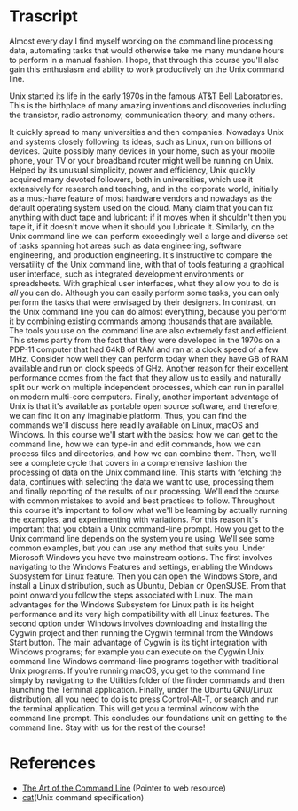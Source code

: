# Trascript

Almost every day I find myself working on the command line processing data, automating tasks that would otherwise take me many mundane hours to perform in a manual fashion.  I hope, that through this course you'll also gain this enthusiasm and ability to work productively on the Unix command line.

Unix started its life in the early 1970s in the famous AT&T Bell Laboratories.  This is the birthplace of many amazing inventions and discoveries including the transistor, radio astronomy, communication theory, and many others.

It quickly spread to many universities and then companies.
Nowadays Unix and systems closely following its ideas,
such as Linux, run on billions of devices.
Quite possibly many devices in your home, such as your mobile phone, your TV or your broadband router might well be running on Unix.  Helped by its unusual simplicity, power and efficiency, Unix quickly acquired many devoted followers, both in universities, which use it extensively for research and teaching,
and in the corporate world, initially as a must-have feature
of most hardware vendors
and nowadays as the default operating system used on the cloud.
Many claim that you can fix anything with duct tape and lubricant:
if it moves when it shouldn't then you tape it,
if it doesn't move when it should you lubricate it.
Similarly, on the Unix command line we can perform exceedingly well
a large and diverse set of tasks spanning hot areas such as data engineering,
software engineering, and production engineering.
It's instructive to compare the versatility of the Unix command line,
with that of tools featuring a graphical user interface,
such as integrated development environments or spreadsheets.
With graphical user interfaces,
what they allow you to do is *all* you can do.
Although you can easily perform some tasks, you can only perform the tasks
that were envisaged by their designers.
In contrast, on the Unix command line you can do almost everything,
because you perform it
by combining existing commands among thousands that are available.
The tools you use on the command line are also extremely fast and efficient.
This stems partly from the fact that they were developed in the 1970s
on a PDP-11 computer that had 64kB of RAM and ran at a clock speed of a few MHz.
Consider how well they can perform today
when they have GB of RAM available and run on clock speeds of GHz.
Another reason for their excellent performance
comes from the fact that they allow us to easily and naturally split our work
on multiple independent processes,
which can run in parallel on modern multi-core computers.
Finally, another important advantage of Unix
is that it's available as portable open source software,
and therefore, we can find it on any imaginable platform.
Thus, you can find the commands we'll discuss here readily available
on Linux, macOS and Windows.
In this course we'll start with the basics:
how we can get to the command line,
how we can type-in and edit commands,
how we can process files and directories,
and how we can combine them.
Then, we'll see a complete cycle that covers in a comprehensive fashion
the processing of data on the Unix command line.
This starts with fetching the data,
continues with selecting the data we want to use,
processing them and finally reporting of the results of our processing.
We'll end the course with common mistakes to avoid
and best practices to follow.
Throughout this course it's important to follow what we'll be learning
by actually running the examples, and experimenting with variations.
For this reason it's important that you obtain a Unix command-line prompt.
How you get to the Unix command line depends on the system you're using.
We'll see some common examples,
but you can use any method that suits you.
Under Microsoft Windows you have two mainstream options.
The first involves navigating to the Windows Features and settings,
enabling the Windows Subsystem for Linux feature.
Then you can open the Windows Store, and install a Linux distribution,
such as Ubuntu, Debian or OpenSUSE.
From that point onward you follow the steps associated with Linux.
The main advantages for the Windows Subsystem for Linux path
is its height performance and its very high compatibility with all Linux features.
The second option under Windows involves downloading and installing
the Cygwin project
and then running the Cygwin terminal from the Windows Start button.
The main advantage of Cygwin is its tight integration with Windows programs;
for example you can execute on the Cygwin Unix command line
Windows command-line programs together with traditional Unix programs.
If you're running macOS,
you get to the command line simply by navigating
to the Utilities folder of the finder commands
and then launching the Terminal application.
Finally, under the Ubuntu GNU/Linux distribution,
all you need to do is to press Control-Alt-T,
or search and run the terminal application.
This will get you a terminal window with the command line prompt.
This concludes our foundations unit on getting to the command line.
Stay with us for the rest of the course!

# References

- [The Art of the Command Line](https://github.com/jlevy/the-art-of-command-line) (Pointer to web resource)
- [cat](https://pubs.opengroup.org/onlinepubs/9699919799/utilities/cat.html)(Unix command specification)
